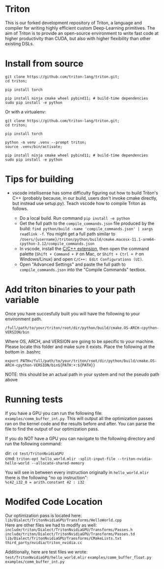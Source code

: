 # Triton

This is our forked development repository of Triton, a language and compiler for writing highly efficient custom Deep-Learning primitives. The aim of Triton is to provide an open-source environment to write fast code at higher productivity than CUDA, but also with higher flexibility than other existing DSLs.

# Install from source

```
git clone https://github.com/triton-lang/triton.git;
cd triton;

pip install torch

pip install ninja cmake wheel pybind11; # build-time dependencies
sudo pip install -e python
```

Or with a virtualenv:

```
git clone https://github.com/triton-lang/triton.git;
cd triton;

pip install torch

python -m venv .venv --prompt triton;
source .venv/bin/activate;

pip install ninja cmake wheel pybind11; # build-time dependencies
sudo pip install -e python
```

# Tips for building

- vscode intellisense has some difficulty figuring out how to build Triton's C++
  (probably because, in our build, users don't invoke cmake directly, but
  instead use setup.py).  Teach vscode how to compile Triton as follows.

    - Do a local build. Run command `pip install -e python`
    - Get the full path to the `compile_commands.json` file produced by the build:
      `find python/build -name 'compile_commands.json' | xargs readlink -f`.
      You might get a full path similar to `/Users/{username}/triton/python/build/cmake.macosx-11.1-arm64-cpython-3.12/compile_commands.json`
    - In vscode, install the
      [C/C++
      extension](https://marketplace.visualstudio.com/items?itemName=ms-vscode.cpptools),
      then open the command palette (`Shift + Command + P` on Mac, or `Shift +
      Ctrl + P` on Windows/Linux) and open `C/C++: Edit Configurations (UI)`.
    - Open "Advanced Settings" and paste the full path to
      `compile_commands.json` into the "Compile Commands" textbox.

# Add triton binaries to your path variable
Once you have succesfully built you will have the following to your environment path.

`/full/path/to/your/triton/root/dir/python/build/cmake.OS-ARCH-cpython-VERSION/bin`  

Where OS, ARCH, and VERSION are going to be specific to your machine. Please locate this folder and make sure it exists. Place the following at the bottom in .bashrc  

`export PATH=/full/path/to/your/triton/root/dir/python/build/cmake.OS-ARCH-cpython-VERSION/bin${PATH:+:${PATH}}`  

NOTE: this should be an actual path in your system and not the pseudo path above

# Running tests

If you have a GPU you can run the following file: `examples/comm_buffer_int.py`. This will output all the optimization passes ran on the kernel code and the results before and after. You can parse the file to find the output of our optimization pass.  

If you do NOT have a GPU you can navigate to the following directory and run the following command:

dir: `cd test/TritonNvidiaGPU`  
cmd: `triton-opt hello_world.mlir -split-input-file --triton-nvidia-hello-world --allocate-shared-memory`  
  
You will see in between every instruction originally in `hello_world.mlir` there is the following "no op instruction":  
`%c42_i32_0 = arith.constant 42 : i32`  

# Modifed Code Location
Our optimization pass is located here: `lib/Dialect/TritonNvidiaGPU/Transforms/HelloWorld.cpp`  
Here are other files we had to modify as well:  
`include/triton/Dialect/TritonNvidiaGPU/Transforms/Passes.h`
`include/triton/Dialect/TritonNvidiaGPU/Transforms/Passes.td`
`lib/Dialect/TritonNvidiaGPU/Transforms/CMakeLists.txt`
`third_party/nvidia/triton_nvidia.cc`  

Additionally, here are test files we wrote:  
`test/TritonNvidiaGPU/hello_world.mlir`
`examples/comm_buffer_float.py`
`examples/comm_buffer_int.py`

